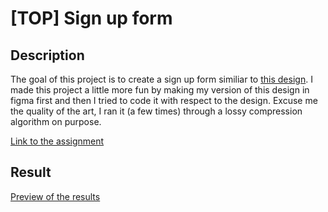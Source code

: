 # [TOP] Sign up form

## Description 
  
The goal of this project is to create a sign up form similiar to [this design](https://cdn.statically.io/gh/TheOdinProject/curriculum/5f37d43908ef92499e95a9b90fc3cc291a95014c/html_css/project-sign-up-form/sign-up-form.png). I made this project a little more fun by making my version of this design in figma first and then I tried to code it with respect to the design. Excuse me the quality of the art, I ran it (a few times) through a lossy compression algorithm on purpose.

[Link to the assignment](https://www.theodinproject.com/paths/full-stack-javascript/courses/intermediate-html-and-css)

## Result

[Preview of the results](https://piotrfijol.github.io/top-sign-up)


